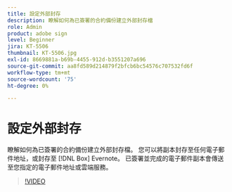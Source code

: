 ```yaml
---
title: 設定外部封存
description: 瞭解如何為已簽署的合約備份建立外部封存檔
role: Admin
product: adobe sign
level: Beginner
jira: KT-5506
thumbnail: KT-5506.jpg
exl-id: 8669881a-b69b-4455-912d-b3551207a696
source-git-commit: aa8fd589d214879f2bfcb6bc54576c707532fd6f
workflow-type: tm+mt
source-wordcount: '75'
ht-degree: 0%

---
```


# 設定外部封存

瞭解如何為已簽署的合約備份建立外部封存檔。 您可以將副本封存至任何電子郵件地址，或封存至 [!DNL Box] Evernote。 已簽署並完成的電子郵件副本會傳送至您指定的電子郵件地址或雲端服務。

>[!VIDEO](https://video.tv.adobe.com/v/3409072?quality=12&learn=on&hidetitle=true)